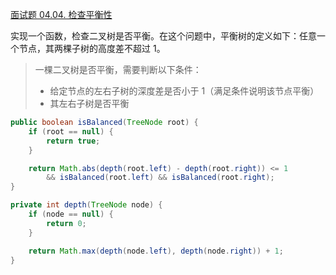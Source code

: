 [面试题 04.04. 检查平衡性](https://leetcode-cn.com/problems/check-balance-lcci/)



实现一个函数，检查二叉树是否平衡。在这个问题中，平衡树的定义如下：任意一个节点，其两棵子树的高度差不超过 1。

> 一棵二叉树是否平衡，需要判断以下条件：
>
> - 给定节点的左右子树的深度差是否小于 1（满足条件说明该节点平衡）
> - 其左右子树是否平衡

```java
public boolean isBalanced(TreeNode root) {
    if (root == null) {
        return true;
    }

    return Math.abs(depth(root.left) - depth(root.right)) <= 1 
        && isBalanced(root.left) && isBalanced(root.right);
}

private int depth(TreeNode node) {
    if (node == null) {
        return 0;
    }

    return Math.max(depth(node.left), depth(node.right)) + 1;
}
```

